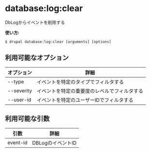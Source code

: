 # database:log:clear
DbLogからイベントを削除する

**使い方:**
```
$ drupal database:log:clear [arguments] [options]
```

## 利用可能なオプション
オプション | 詳細
-------|-------------
--type | イベントを特定のタイプでフィルタする
--severity | イベントを特定の重要度のレベルでフィルタする
--user-id | イベントを特定のユーザーIDでフィルタする

## 利用可能な引数
引数 | 詳細
---------|-------------
event-id | DBLogのイベントID

